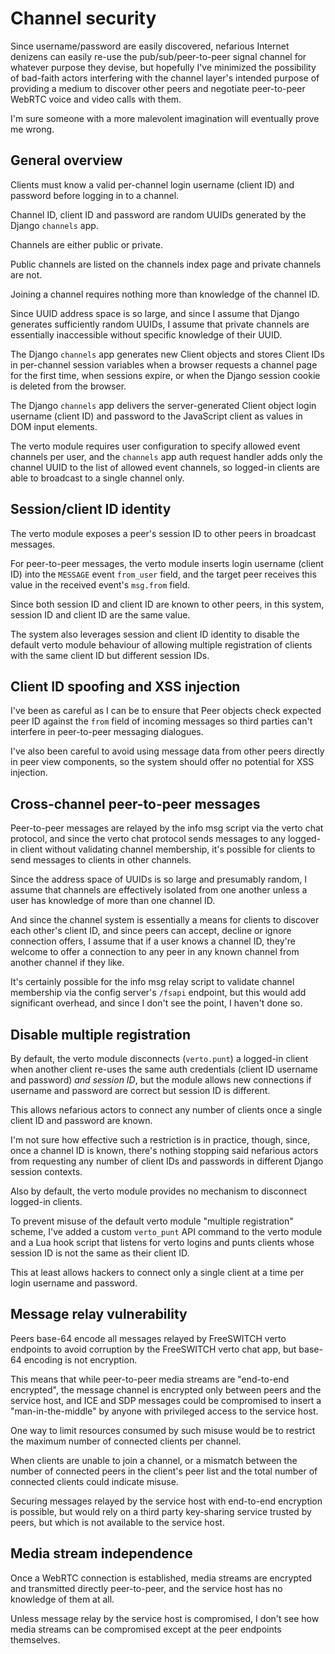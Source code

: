 # Channel security

Since username/password are easily discovered,
nefarious Internet denizens
can easily re-use
the pub/sub/peer-to-peer signal channel
for whatever purpose they devise,
but hopefully
I've minimized the possibility
of bad-faith actors
interfering with
the channel layer's intended purpose
of providing a medium
to discover other peers
and negotiate peer-to-peer
WebRTC voice and video calls
with them.

I'm sure someone
with a more malevolent imagination
will eventually prove me wrong.


## General overview

Clients must know a valid
per-channel login username (client ID) and password
before logging in to a channel.

Channel ID, client ID and password
are random UUIDs
generated by the Django `channels` app.

Channels are either public or private.

Public channels
are listed on the channels index page
and private channels are not.

Joining a channel
requires nothing more
than knowledge of the channel ID.

Since UUID address space is so large,
and since I assume that Django
generates sufficiently random UUIDs,
I assume that private channels
are essentially inaccessible
without specific knowledge of their UUID.

The Django `channels` app
generates new Client objects
and stores Client IDs
in per-channel session variables
when a browser requests a channel page
for the first time,
when sessions expire,
or when the Django session cookie
is deleted from the browser.

The Django `channels` app
delivers the server-generated Client object
login username (client ID) and password
to the JavaScript client
as values in DOM input elements.

The verto module
requires user configuration
to specify allowed event channels per user,
and the `channels` app
auth request handler
adds only the channel UUID
to the list of allowed event channels,
so logged-in clients
are able to broadcast to a single channel only.


## Session/client ID identity

The verto module
exposes a peer's session ID
to other peers
in broadcast messages.

For peer-to-peer messages,
the verto module
inserts login username (client ID)
into the `MESSAGE` event `from_user` field,
and the target peer receives this value
in the received event's `msg.from` field.

Since both session ID and client ID
are known to other peers,
in this system,
session ID and client ID
are the same value.

The system
also leverages session and client ID identity
to disable the default verto module behaviour
of allowing multiple registration
of clients with the same client ID
but different session IDs.


## Client ID spoofing and XSS injection

I've been as careful as I can be
to ensure that Peer objects
check expected peer ID
against the `from` field of incoming messages
so third parties
can't interfere in peer-to-peer messaging dialogues.

I've also been careful
to avoid using message data
from other peers
directly in peer view components,
so the system should offer
no potential for XSS injection.


## Cross-channel peer-to-peer messages

Peer-to-peer messages
are relayed by the info msg script
via the verto chat protocol,
and since the verto chat protocol
sends messages to any logged-in client
without validating
channel membership,
it's possible for clients
to send messages
to clients in other channels.

Since the address space of UUIDs is so large
and presumably random,
I assume that channels
are effectively isolated from one another
unless a user
has knowledge of
more than one channel ID.

And since the channel system is essentially
a means for clients to discover
each other's client ID,
and since peers can accept, decline or ignore
connection offers,
I assume that if a user knows a channel ID,
they're welcome to offer a connection
to any peer in any known channel
from another channel if they like.

It's certainly possible
for the info msg relay script
to validate channel membership
via the config server's `/fsapi` endpoint,
but this would add significant overhead,
and since I don't see the point,
I haven't done so.


## Disable multiple registration

By default,
the verto module
disconnects (`verto.punt`) a logged-in client
when another client
re-uses the same auth credentials
(client ID username and password)
*and session ID*,
but the module allows new connections
if username and password are correct
but session ID is different.

This allows nefarious actors
to connect any number of clients
once a single client ID and password are known.

I'm not sure how effective
such a restriction is in practice,
though,
since,
once a channel ID is known,
there's nothing stopping
said nefarious actors
from requesting any number of
client IDs and passwords
in different Django session contexts.

Also by default,
the verto module
provides no mechanism to disconnect
logged-in clients.

To prevent misuse
of the default verto module
"multiple registration" scheme,
I've added a custom `verto_punt` API command
to the verto module
and a Lua hook script
that listens for verto logins
and punts clients whose
session ID is not the same as
their client ID.

This at least allows hackers
to connect only a single client
at a time
per login username and password.


## Message relay vulnerability

Peers base-64 encode
all messages relayed
by FreeSWITCH verto endpoints
to avoid corruption
by the FreeSWITCH verto chat app,
but base-64 encoding
is not encryption.

This means that
while peer-to-peer media streams
are "end-to-end encrypted",
the message channel
is encrypted only between peers
and the service host,
and ICE and SDP messages
could be compromised
to insert a "man-in-the-middle"
by anyone with privileged access
to the service host.

One way to limit
resources consumed
by such misuse
would be to restrict
the maximum number of connected clients
per channel.

When clients are unable to join a channel,
or a mismatch between
the number of connected peers
in the client's peer list
and the total number of connected clients
could indicate misuse.

Securing messages
relayed by the service host
with end-to-end encryption
is possible,
but would rely on
a third party key-sharing service
trusted by peers,
but which is not available
to the service host.


## Media stream independence

Once a WebRTC connection is established,
media streams are encrypted
and transmitted directly peer-to-peer,
and the service host
has no knowledge of them at all.

Unless message relay
by the service host is compromised,
I don't see how media streams
can be compromised
except at the peer endpoints themselves.
